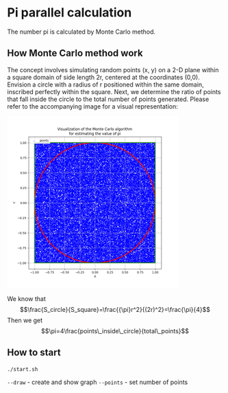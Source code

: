# Pi parallel calculation

The number pi is calculated by Monte Carlo method.
## How Monte Carlo method work
The concept involves simulating random points (x, y) on a 2-D plane within a square domain of side length 2r, centered at the coordinates (0,0). Envision a circle with a radius of r positioned within the same domain, inscribed perfectly within the square. Next, we determine the ratio of points that fall inside the circle to the total number of points generated. Please refer to the accompanying image for a visual representation:

<img src="https://github.com/DimaKrasav4eg/pi-par-calculation/blob/master/images/graph.png" width="400">

We know that $$\frac{S_circle}{S_square}=\frac{{\pi}r^2}{(2r)^2}=\frac{\pi}{4}$$
Then we get $$\pi=4\frac{points\_inside\_circle}{total\_points}$$

## How to start
```sh
./start.sh
```
`--draw` - create and show graph
`--points` - set number of points